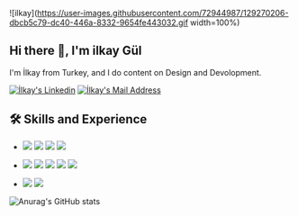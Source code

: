 
![ilkay](https://user-images.githubusercontent.com/72944987/129270206-dbcb5c79-dc40-446a-8332-9654fe443032.gif width=100%)


## Hi there 👋, I'm ilkay Gül
I'm İlkay from Turkey, and I do content on Design and Devolopment. 

<a href="https://www.linkedin.com/in/ilkay-gül/" target="_blank" rel="nofollow"><img alt="İlkay's Linkedin" src="https://img.shields.io/badge/LinkedIn-0077B5?style=for-the-badge&logo=linkedin&logoColor=white" /></a>
  <a href="mailto:ilkaygl@outlook.com" target="_blank" rel="nofollow"><img alt="İlkay's Mail Address" src="https://img.shields.io/badge/Gmail-D14836?style=for-the-badge&logo=gmail&logoColor=white" /></a>

## 🛠 Skills and Experience
* <img src="https://img.shields.io/badge/.NET-5C2D91?style=for-the-badge&logo=.net&logoColor=white"></img> 
  <img src="https://img.shields.io/badge/ASP.Net Core MVC-BA68C8?style=for-the-badge&logo=.net&logoColor=white"></img> 
  <img src="https://img.shields.io/badge/C%23-239120?style=for-the-badge&logo=c-sharp&logoColor=white"></img>
  <img src="https://img.shields.io/badge/GIT-f44336?style=for-the-badge&logo=GIT&logoColor=white"></img>
* <img src="https://img.shields.io/badge/Angular-DD0031?style=for-the-badge&logo=angular&logoColor=white"></img>
  <img src="https://img.shields.io/badge/TypeScript-007ACC?style=for-the-badge&logo=typescript&logoColor=white"></img>
  <img src="https://img.shields.io/badge/Bootstrap-563D7C?style=for-the-badge&logo=bootstrap&logoColor=white"></img>
  <img src="https://img.shields.io/badge/HTML5-E34F26?style=for-the-badge&logo=html5&logoColor=white"></img>
  <img src="https://img.shields.io/badge/CSS3-1572B6?style=for-the-badge&logo=css3&logoColor=white"></img>

* <img src="https://img.shields.io/badge/Microsoft_SQL_Server-CC2927?style=for-the-badge&logo=microsoft-sql-server&logoColor=white"></img>
  <img src="https://img.shields.io/badge/MySQL_Server-303F9F?style=for-the-badge&logo=mysql&logoColor=white"></img>






![Anurag's GitHub stats](https://github-readme-stats.vercel.app/api?username=ilkayGl&show_icons=true&theme=radical)
